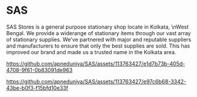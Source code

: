 # SAS

SAS Stores is a general purpose stationary shop locate in Kolkata, \nWest Bengal. We provide a widerange of stationary items through our vast array of stationary supplies. We've partnered with major and reputable suppliers and manufacturers to ensure that only the best supplies are sold. This has improved our brand and made us a trusted name in the Kolkata area.


https://github.com/apneduniya/SAS/assets/113763427/e1d7b73b-405d-4708-9f61-0b83091de963


https://github.com/apneduniya/SAS/assets/113763427/e97c6b68-3342-43be-b0f3-f15bfd10e33f
